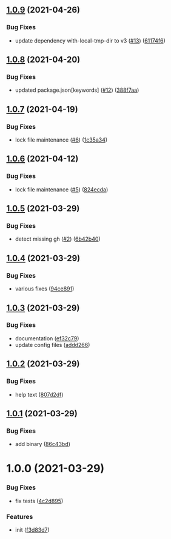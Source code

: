 ## [1.0.9](https://github.com/dword-design/gh-repo-clone-all/compare/v1.0.8...v1.0.9) (2021-04-26)


### Bug Fixes

* update dependency with-local-tmp-dir to v3 ([#13](https://github.com/dword-design/gh-repo-clone-all/issues/13)) ([61174f6](https://github.com/dword-design/gh-repo-clone-all/commit/61174f659b389f0e0ed77e15f9850c89825ab7c0))

## [1.0.8](https://github.com/dword-design/gh-repo-clone-all/compare/v1.0.7...v1.0.8) (2021-04-20)


### Bug Fixes

* updated package.json[keywords] ([#12](https://github.com/dword-design/gh-repo-clone-all/issues/12)) ([388f7aa](https://github.com/dword-design/gh-repo-clone-all/commit/388f7aa499bbbf939c0ee4f7d56185412d83e17b))

## [1.0.7](https://github.com/dword-design/gh-repo-clone-all/compare/v1.0.6...v1.0.7) (2021-04-19)


### Bug Fixes

* lock file maintenance ([#6](https://github.com/dword-design/gh-repo-clone-all/issues/6)) ([1c35a34](https://github.com/dword-design/gh-repo-clone-all/commit/1c35a34000003880da328f102ba0d5cd5c17e36e))

## [1.0.6](https://github.com/dword-design/gh-repo-clone-all/compare/v1.0.5...v1.0.6) (2021-04-12)


### Bug Fixes

* lock file maintenance ([#5](https://github.com/dword-design/gh-repo-clone-all/issues/5)) ([824ecda](https://github.com/dword-design/gh-repo-clone-all/commit/824ecda0e86854c15ec7e6d4e35e5653beedc092))

## [1.0.5](https://github.com/dword-design/gh-repo-clone-all/compare/v1.0.4...v1.0.5) (2021-03-29)


### Bug Fixes

* detect missing gh ([#2](https://github.com/dword-design/gh-repo-clone-all/issues/2)) ([6b42b40](https://github.com/dword-design/gh-repo-clone-all/commit/6b42b402982cbe5086f70bf1bec23af7f349c568))

## [1.0.4](https://github.com/dword-design/gh-repo-clone-all/compare/v1.0.3...v1.0.4) (2021-03-29)


### Bug Fixes

* various fixes ([94ce891](https://github.com/dword-design/gh-repo-clone-all/commit/94ce8919719316894a2a3ed2422b27d2753debf7))

## [1.0.3](https://github.com/dword-design/gh-repo-clone-all/compare/v1.0.2...v1.0.3) (2021-03-29)


### Bug Fixes

* documentation ([ef32c79](https://github.com/dword-design/gh-repo-clone-all/commit/ef32c79ea2b1edb82579969bc90d436f1c1af50d))
* update config files ([addd266](https://github.com/dword-design/gh-repo-clone-all/commit/addd266a9e2261e10ce905a2ea4d37c2a669d1a6))

## [1.0.2](https://github.com/dword-design/gh-repo-clone-all/compare/v1.0.1...v1.0.2) (2021-03-29)


### Bug Fixes

* help text ([807d2df](https://github.com/dword-design/gh-repo-clone-all/commit/807d2dffea00643968177106a084cafc6d17f8c8))

## [1.0.1](https://github.com/dword-design/gh-repo-clone-all/compare/v1.0.0...v1.0.1) (2021-03-29)


### Bug Fixes

* add binary ([86c43bd](https://github.com/dword-design/gh-repo-clone-all/commit/86c43bd9a395940aa60cd09651f53a304d795a55))

# 1.0.0 (2021-03-29)


### Bug Fixes

* fix tests ([4c2d895](https://github.com/dword-design/gh-repo-clone-all/commit/4c2d8957c517c35e5b1693b25734741773e5bd6f))


### Features

* init ([f3d83d7](https://github.com/dword-design/gh-repo-clone-all/commit/f3d83d7d2370fa5f93c8b48b149c9c8bfc893898))
